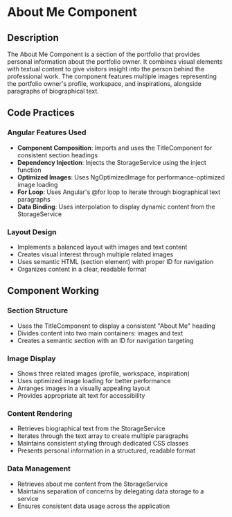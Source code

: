 # About Me Component

## Description
The About Me Component is a section of the portfolio that provides personal information about the portfolio owner. It combines visual elements with textual content to give visitors insight into the person behind the professional work. The component features multiple images representing the portfolio owner's profile, workspace, and inspirations, alongside paragraphs of biographical text.

## Code Practices

### Angular Features Used
- **Component Composition**: Imports and uses the TitleComponent for consistent section headings
- **Dependency Injection**: Injects the StorageService using the inject function
- **Optimized Images**: Uses NgOptimizedImage for performance-optimized image loading
- **For Loop**: Uses Angular's @for loop to iterate through biographical text paragraphs
- **Data Binding**: Uses interpolation to display dynamic content from the StorageService

### Layout Design
- Implements a balanced layout with images and text content
- Creates visual interest through multiple related images
- Uses semantic HTML (section element) with proper ID for navigation
- Organizes content in a clear, readable format

## Component Working

### Section Structure
- Uses the TitleComponent to display a consistent "About Me" heading
- Divides content into two main containers: images and text
- Creates a semantic section with an ID for navigation targeting

### Image Display
- Shows three related images (profile, workspace, inspiration)
- Uses optimized image loading for better performance
- Arranges images in a visually appealing layout
- Provides appropriate alt text for accessibility

### Content Rendering
- Retrieves biographical text from the StorageService
- Iterates through the text array to create multiple paragraphs
- Maintains consistent styling through dedicated CSS classes
- Presents personal information in a structured, readable format

### Data Management
- Retrieves about me content from the StorageService
- Maintains separation of concerns by delegating data storage to a service
- Ensures consistent data usage across the application
